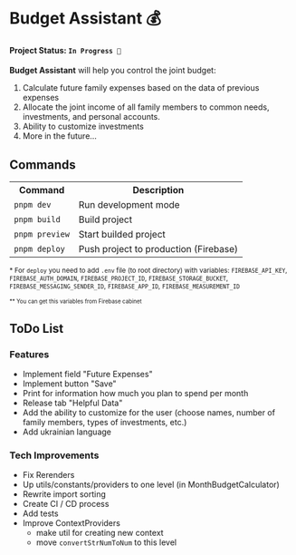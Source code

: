 # Budget Assistant 💰

#### Project Status: `In Progress 🚧`

**Budget Assistant** will help you control the joint budget:
1. Calculate future family expenses based on the data of previous expenses
2. Allocate the joint income of all family members to common needs, investments, and personal accounts.
3. Ability to customize investments
4. More in the future...

## Commands

<table>
    <tr>
        <th>Command</th>
        <th>Description</th>
    </tr>
    <tr>
        <td><code>pnpm dev</code></td>
        <td>Run development mode</td>
    </tr>
    <tr>
        <td><code>pnpm build</code></td>
        <td>Build project</td>
    </tr>
    <tr>
        <td><code>pnpm preview</code></td>
        <td>Start builded project</td>
    </tr>
    <tr>
        <td><code>pnpm deploy</code></td>
        <td>Push project to production (Firebase)</td>
    </tr>
</table>

<sub>\* For `deploy` you need to add `.env` file (to root directory) with variables: `FIREBASE_API_KEY`, `FIREBASE_AUTH_DOMAIN`, `FIREBASE_PROJECT_ID`, `FIREBASE_STORAGE_BUCKET`, `FIREBASE_MESSAGING_SENDER_ID`, `FIREBASE_APP_ID`, `FIREBASE_MEASUREMENT_ID`</sub>

<sub><sub>\*\* You can get this variables from Firebase cabinet</sub></sub>

## ToDo List

### Features

- Implement field "Future Expenses"
- Implement button "Save"
- Print for information how much you plan to spend per month
- Release tab "Helpful Data"
- Add the ability to customize for the user (choose names, number of family members, types of investments, etc.)
- Add ukrainian language

### Tech Improvements

- Fix Rerenders
- Up utils/constants/providers to one level (in MonthBudgetCalculator)
- Rewrite import sorting
- Create CI / CD process
- Add tests
- Improve ContextProviders 
    -  make util for creating new context
    - move `convertStrNumToNum` to this level

